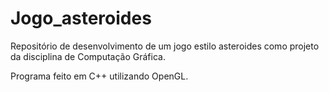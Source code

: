 # Jogo_asteroides
Repositório de desenvolvimento de um jogo estilo asteroides como projeto da disciplina de Computação Gráfica.

Programa feito em C++ utilizando OpenGL.
